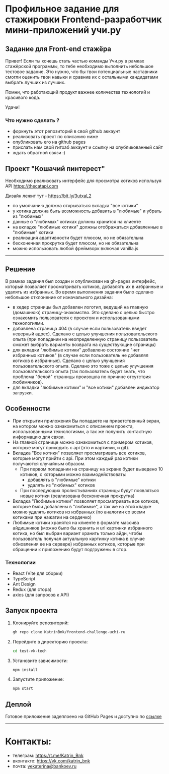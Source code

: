 # Профильное задание для стажировки Frontend-разработчик мини-приложений учи.ру

## Задание для Front-end стажёра

Привет! Если ты хочешь стать частью команды Учи.ру в рамках стажёрской программы,
то тебе необходимо выполнить небольшое тестовое задание. Это нужно, что бы твои
потенциальные наставники смогли оценить твои навыки и сравнив их с остальными
кандидатами выбрать лучших из лучших.

Помни, что работающий продукт важнее количества технологий и красивого кода.

Удачи!

### Что нужно сделать ?

- форкнуть этот репозиторий в свой github аккаунт
- реализовать проект по описанию ниже
- опубликовать его на github pages
- прислать нам свой гитхаб аккаунт и ссылку на опубликованный сайт
- ждать обратной связи :)

## Проект "Кошачий пинтерест"

Необходимо реализовать интерфейс для просмотра котиков используя API https://thecatapi.com

Дизайн лежит тут - https://bit.ly/3utxaL2

- по умолчанию должна открываться вкладка "все котики"
- у котика должна быть возможность добавить в "любимые" и убрать из "любимых"
- данные о "любимых" котиках должны хранится на клиенте
- на вкладке "любимые котики" должны отображаться добавленные в "любимые" котики
- реализация адаптивности будет плюсом, но не обязательна
- бесконечная прокрутка будет плюсом, но не обязательна
- можно использовать любой фреймворк включая vanilla.js

---

## Решение

В рамках задания был создан и опубликован на gh-pages интерфейс, который позволяет просматривать котиков, добавлять их в избранные и удалять из избранных.
Во время выполнения задания было сделано небольшое отклонение от изначального дизайна:
- в хедер страницы был добавлен логотип, ведущий на главную (домашнюю) страницу-знакомство. Это сделано с целью быстро ознакомить пользователя с проектом и использованными технологиями.
- добавлена страница 404 (в случае если пользователь введет неверный адрес). Сделано с целью улучшения пользовательского опыта (при попадании на неопределенную страницу пользователь сможет выбрать варианты возврата на существующие страницы)
- для вкладки "любимые котики" добавлено состояние "нет избранных котиков" (в случае если пользователь не добавлял котиков в избранные). Сделано с целью улучшения пользовательского опыта. Сделано это тоже с целью улучшения пользовательского опыта (так пользователь будет знать, что проблема "белой" страницы произошла по причине отсутствия любимчиков).
- для вкладки "любимые котики" и "все котики" добавлен индикатор загрузки. 


## Особенности
- При открытии приложения Вы попадаете на приветственный экран, на котором можно ознакомиться с описанием проекта, использованными технологиями, а так же получить контактную информацию для связи.
- На главной странице можно ознакомиться с примером котиков, которые могут приходить с api (это и картинки, и gif).
- Вкладка "Все котики" позволяет просматривать все котиков, которые могут прийти с api. При этом каждый раз котики получаются случайным образом.
    - При первом попадании на страницу на экране будет выведено 10 котиков, с которыми можно взаимодействовать:
        - добавлять в "любимые" котики
        - удалять из "любимых" котиков
    - При последующих пролистываниях страницы будут появляться новые котики (реализована бесконечная прокрутка)
- Вкладка "Любимые котики" позволяет просматривать все котиков, которые были добавлены в "любимые", а так же на этой кладке можно удалять котиков из избранных (по аналогии со всеми котиками при нажатии на сердечко)
- Любимые котики хранятся на клиенте в формате массива айдишников (можно было бы хранить и url картинки избранного котика, но был выбран вариант хранить только айди, чтобы пользователь получал актуальную картинку котика в случае обновления ее на сервере) избранных котиков, которые при обращении к приложению будут подгружены в стор.

### Технологии

- React (Vite для сборки)
- TypeScript
- Ant Design
- Redux (для стора)
- axios (для запросов к API)

## Запуск проекта

1. Клонируйте репозиторий:
   ```bash
   gh repo clone KatrinBnk/frontend-challenge-uchi-ru
   ```

2. Перейдите в директорию проекта:
   ```bash
   cd test-vk-tech
   ```

3. Установите зависимости:
   ```bash
   npm install
   ```

4. Запустите приложение:
   ```bash
   npm start
   ```


## Деплой

Готовое приложение задеплоено на GitHub Pages и доступно по
[ссылке](https://katrinbnk.github.io/frontend-challenge-uchi-ru/)

--- 

# Контакты:
- телеграм: https://t.me/Katrin_Bnk
- вконтакте: https://vk.com/katrin_bnk
- почта:  yekaterina@bankoev.ru

